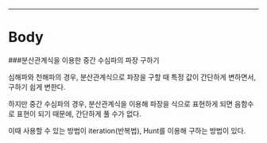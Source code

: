 --------
Body
=========

###분산관계식을 이용한 중간 수심파의 파장 구하기

심해파와 천해파의 경우, 분산관계식으로 파장을 구할 때 특정 값이 간단하게 변하면서, 구하기 쉽게 변한다.

하지만 중간 수심파의 경우, 분산관계식을 이용해 파장을 식으로 표현하게 되면 음함수로 표현이 되기 때문에, 간단하게 풀 수가 없다.

이때 사용할 수 있는 방법이 iteration(반복법), Hunt를 이용해 구하는 방법이 있다.